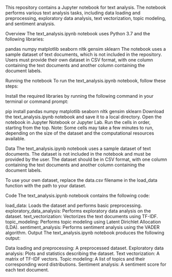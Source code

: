 This repository contains a Jupyter notebook for text analysis. The notebook performs various text analysis tasks, including data loading and preprocessing, exploratory data analysis, text vectorization, topic modeling, and sentiment analysis.


Overview
The text_analysis.ipynb notebook uses Python 3.7 and the following libraries:


pandas
numpy
matplotlib
seaborn
nltk
gensim
sklearn
The notebook uses a sample dataset of text documents, which is not included in the repository. Users must provide their own dataset in CSV format, with one column containing the text documents and another column containing the document labels.


Running the notebook
To run the text_analysis.ipynb notebook, follow these steps:

Install the required libraries by running the following command in your terminal or command prompt:

pip install pandas numpy matplotlib seaborn nltk gensim sklearn
Download the text_analysis.ipynb notebook and save it to a local directory.
Open the notebook in Jupyter Notebook or Jupyter Lab.
Run the cells in order, starting from the top.
Note: Some cells may take a few minutes to run, depending on the size of the dataset and the computational resources available.


Data
The text_analysis.ipynb notebook uses a sample dataset of text documents. The dataset is not included in the notebook and must be provided by the user. The dataset should be in CSV format, with one column containing the text documents and another column containing the document labels.


To use your own dataset, replace the data.csv filename in the load_data function with the path to your dataset.


Code
The text_analysis.ipynb notebook contains the following code:

load_data: Loads the dataset and performs basic preprocessing.
exploratory_data_analysis: Performs exploratory data analysis on the dataset.
text_vectorization: Vectorizes the text documents using TF-IDF.
topic_modeling: Performs topic modeling using Latent Dirichlet Allocation (LDA).
sentiment_analysis: Performs sentiment analysis using the VADER algorithm.
Output
The text_analysis.ipynb notebook produces the following output:

Data loading and preprocessing: A preprocessed dataset.
Exploratory data analysis: Plots and statistics describing the dataset.
Text vectorization: A matrix of TF-IDF vectors.
Topic modeling: A list of topics and their corresponding word distributions.
Sentiment analysis: A sentiment score for each text document.

